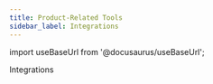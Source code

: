 ```yaml
---
title: Product-Related Tools
sidebar_label: Integrations
---
```


import useBaseUrl from '@docusaurus/useBaseUrl'; 

<span className="hero__title">Integrations</span>